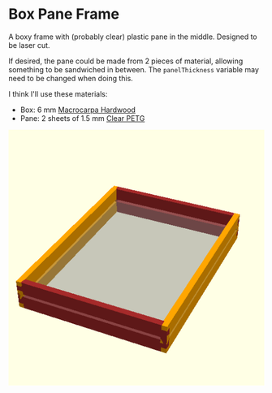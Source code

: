 # Box Pane Frame

A boxy frame with (probably clear) plastic pane in the middle. Designed to be laser cut.

If desired, the pane could be made from 2 pieces of material, allowing something to be sandwiched in between. The `panelThickness` variable may need to be changed when doing this.

I think I'll use these materials:

* Box: 6 mm [Macrocarpa Hardwood](https://www.ponoko.com/materials/macrocarpa-hardwood)
* Pane: 2 sheets of 1.5 mm [Clear PETG](https://www.ponoko.com/materials/clear-petg)

![exports/BoxPaneFrame-Assembly.png](exports/BoxPaneFrame-Assembly.png)
